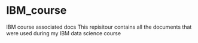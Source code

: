 # IBM_course
IBM course associated docs
This repisitour contains all the documents that were used during my IBM data science course
